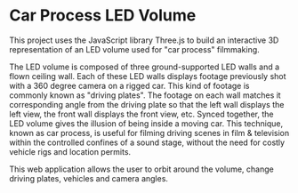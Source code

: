 # Car Process LED Volume

This project uses the JavaScript library Three.js to build an interactive 3D representation of an LED volume used for "car process" filmmaking. 

The LED volume is composed of three ground-supported LED walls and a flown ceiling wall. 
Each of these LED walls displays footage previously shot with a 360 degree camera on a rigged car. This kind of footage is commonly known as "driving plates".
The footage on each wall matches it corresponding angle from the driving plate so that the left wall displays the left view, the front wall displays the front view, etc.
Synced together, the LED volume gives the illusion of being inside a moving car.
This technique, known as car process, is useful for filming driving scenes in film & television within the controlled confines of a sound stage, without the need for costly vehicle rigs and location permits. 

This web application allows the user to orbit around the volume, change driving plates, vehicles and camera angles. 
